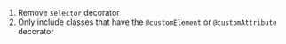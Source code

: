 1) Remove `selector` decorator
2) Only include classes that have the `@customElement` or `@customAttribute` decorator